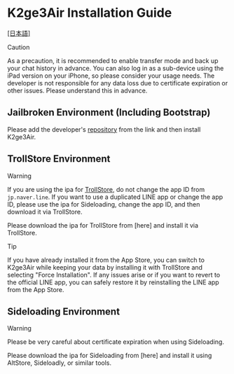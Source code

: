 # K2ge3Air Installation Guide
[[日本語]](README_ja.md)

> [!CAUTION]
> As a precaution, it is recommended to enable transfer mode and back up your chat history in advance. You can also log in as a sub-device using the iPad version on your iPhone, so please consider your usage needs. The developer is not responsible for any data loss due to certificate expiration or other issues. Please understand this in advance.

## Jailbroken Environment (Including Bootstrap)
Please add the developer's [repository](https://m4fn3.github.io/repo/index.html) from the link and then install K2ge3Air.

## TrollStore Environment
> [!WARNING]
> If you are using the ipa for [TrollStore](https://ios.cfw.guide/installing-trollstore/), do not change the app ID from `jp.naver.line`. If you want to use a duplicated LINE app or change the app ID, please use the ipa for Sideloading, change the app ID, and then download it via TrollStore.

Please download the ipa for TrollStore from [here] and install it via TrollStore.
> [!TIP]
> If you have already installed it from the App Store, you can switch to K2ge3Air while keeping your data by installing it with TrollStore and selecting "Force Installation".
> If any issues arise or if you want to revert to the official LINE app, you can safely restore it by reinstalling the LINE app from the App Store.

## Sideloading Environment
> [!WARNING]
> Please be very careful about certificate expiration when using Sideloading.

Please download the ipa for Sideloading from [here] and install it using AltStore, Sideloadly, or similar tools.

